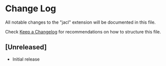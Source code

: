 # Change Log

All notable changes to the "jacl" extension will be documented in this file.

Check [Keep a Changelog](http://keepachangelog.com/) for recommendations on how to structure this file.

## [Unreleased]

- Initial release
